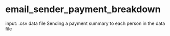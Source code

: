 # email_sender_payment_breakdown
input: .csv data file
Sending a payment summary to each person in the data file
